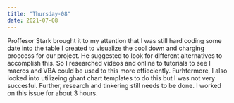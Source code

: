 ```yaml
---
title: "Thursday-08"
date: 2021-07-08
---
```


Proffesor Stark brought it to my attention that I was still hard coding some date into the table I created to visualize the cool down and charging proccess for our project. 
He suggested to look for different alternatives to accomplish this. So I researched videos and online to tutorials to see I macros and VBA could be used to this more effieciently.
Furhtermore, I also looked into utilizeing ghant chart templates to do this but I was not very succesful. Further, research and tinkering still needs to be done. 
I worked on this issue for about 3 hours.
